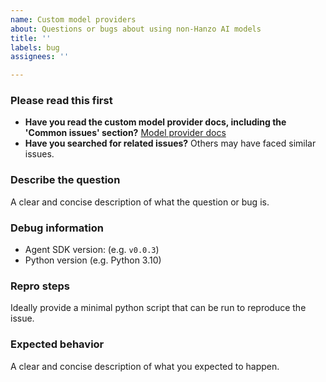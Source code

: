 ```yaml
---
name: Custom model providers
about: Questions or bugs about using non-Hanzo AI models
title: ''
labels: bug
assignees: ''

---
```


### Please read this first

- **Have you read the custom model provider docs, including the 'Common issues' section?** [Model provider docs](https://openai.github.io/openai-agents-python/models/#using-other-llm-providers)
- **Have you searched for related issues?** Others may have faced similar issues.

### Describe the question
A clear and concise description of what the question or bug is.

### Debug information
- Agent SDK version: (e.g. `v0.0.3`)
- Python version (e.g. Python 3.10)

### Repro steps
Ideally provide a minimal python script that can be run to reproduce the issue.

### Expected behavior
A clear and concise description of what you expected to happen.
